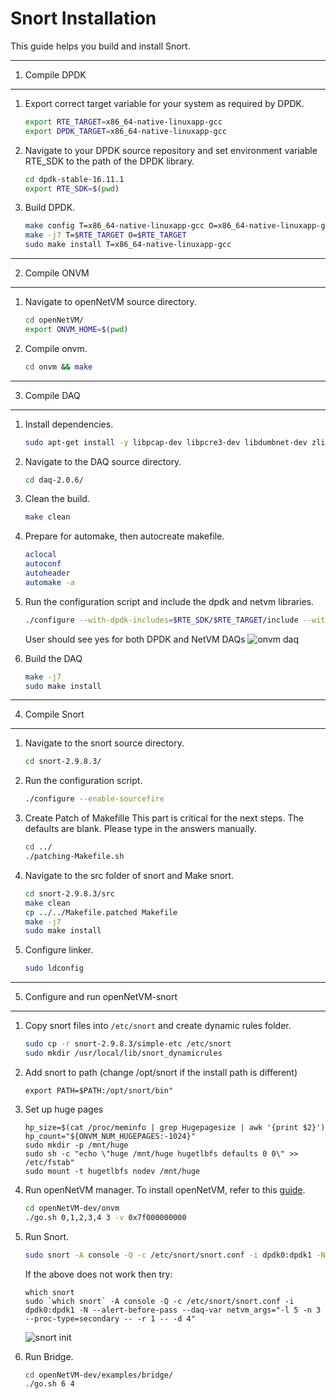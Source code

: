 # Snort Installation

This guide helps you build and install Snort.

---
1. Compile DPDK
---

1. Export correct target variable for your system as required by DPDK.

    ```sh
    export RTE_TARGET=x86_64-native-linuxapp-gcc
    export DPDK_TARGET=x86_64-native-linuxapp-gcc
    ```

2.  Navigate to your DPDK source repository and set environment variable RTE_SDK to the path of the DPDK library. 
    ```sh
    cd dpdk-stable-16.11.1
    export RTE_SDK=$(pwd)
    ```

3. Build DPDK.
    ```sh
    make config T=x86_64-native-linuxapp-gcc O=x86_64-native-linuxapp-gcc
    make -j7 T=$RTE_TARGET O=$RTE_TARGET
    sudo make install T=x86_64-native-linuxapp-gcc
    ```  
---
2. Compile ONVM
---

1. Navigate to openNetVM source directory.
    ```sh
    cd openNetVM/
    export ONVM_HOME=$(pwd)
    ```
    
2. Compile onvm.
    ```sh
    cd onvm && make
    ```
---
3. Compile DAQ
---

1. Install dependencies.
    ```sh
    sudo apt-get install -y libpcap-dev libpcre3-dev libdumbnet-dev zlib1g-dev liblzma-dev libssl-dev autoconf
    ```

2. Navigate to the DAQ source directory.
    ```sh
    cd daq-2.0.6/
    ```

2. Clean the build. 
    ```sh
    make clean
    ```
    
3. Prepare for automake, then autocreate makefile. 
    ```sh
    aclocal
    autoconf
    autoheader
    automake -a
    ```
  
4. Run the configuration script and include the dpdk and netvm libraries.
    ```sh
    ./configure --with-dpdk-includes=$RTE_SDK/$RTE_TARGET/include --with-dpdk-libraries=$RTE_SDK/$RTE_TARGET/lib --with-netvm-includes=$ONVM_HOME/onvm --with-netvm-libraries=$ONVM_HOME/onvm
    ```
    User should see yes for both DPDK and NetVM DAQs
    ![onvm daq][onvm-daq]
    
    
5. Build the DAQ 
    ```sh
    make -j7
    sudo make install
    ```  
---
4. Compile Snort
---

1. Navigate to the snort source directory.
    ```sh
    cd snort-2.9.8.3/
    ```
    
2. Run the configuration script.
    ```sh
    ./configure --enable-sourcefire
    ```

3. Create Patch of Makefille 
    This part is critical for the next steps. The defaults are blank. Please type in the answers manually.
   ```sh
   cd ../
   ./patching-Makefile.sh
   ```

4. Navigate to the src folder of snort and Make snort.
    ```sh
    cd snort-2.9.8.3/src
    make clean
    cp ../../Makefile.patched Makefile
    make -j7
    sudo make install
    ```
    
5. Configure linker. 
    ```sh
    sudo ldconfig
    ```
---
5. Configure and run openNetVM-snort
---

1. Copy snort files into `/etc/snort` and create dynamic rules folder.
    ```sh
    sudo cp -r snort-2.9.8.3/simple-etc /etc/snort
    sudo mkdir /usr/local/lib/snort_dynamicrules
    ```
2. Add snort to path (change /opt/snort if the install path is different)
    ```
    export PATH=$PATH:/opt/snort/bin"
    ```
3. Set up huge pages
    ```export ONVM_NUM_HUGEPAGES=1024
    hp_size=$(cat /proc/meminfo | grep Hugepagesize | awk '{print $2}')
    hp_count="${ONVM_NUM_HUGEPAGES:-1024}"
    sudo mkdir -p /mnt/huge
    sudo sh -c "echo \"huge /mnt/huge hugetlbfs defaults 0 0\" >> /etc/fstab"
    sudo mount -t hugetlbfs nodev /mnt/huge
    ```
    
4. Run openNetVM manager. To install openNetVM, refer to this [guide][onvm-install].
    ```sh
    cd openNetVM-dev/onvm
    ./go.sh 0,1,2,3,4 3 -v 0x7f000000000
    ```
5. Run Snort.
    ```sh
    sudo snort -A console -Q -c /etc/snort/snort.conf -i dpdk0:dpdk1 -N --alert-before-pass --daq-var netvm_args="-l 5 -n 3 --proc-type=secondary -- -r 1 -- -d 4"
    ```
    If the above does not work then try:
    ```
    which snort
    sudo `which snort` -A console -Q -c /etc/snort/snort.conf -i dpdk0:dpdk1 -N --alert-before-pass --daq-var netvm_args="-l 5 -n 3 --proc-type=secondary -- -r 1 -- -d 4"
    ```
    ![snort init][snort-init]
    
6. Run Bridge.
    ```sh
    cd openNetVM-dev/examples/bridge/
    ./go.sh 6 4
    ```

[onvm-install]: https://github.com/sdnfv/openNetVM/blob/master/docs/Install.md
[onvm-daq]: https://github.com/sdnfv/onvm-snort/blob/master/onvm-daq.png "onvm daq"
[snort-init]: https://github.com/sdnfv/onvm-snort/blob/master/snort-initialization.png "snort initialization"
